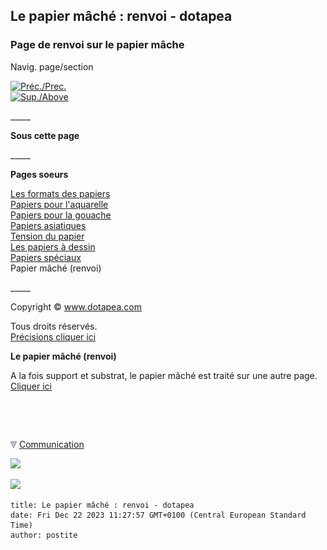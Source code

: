 ## Le papier mâché : renvoi - dotapea
### Page de renvoi sur le papier mâche
 Navig. page/section

[![Préc./Prec.](_derived/back_cmp_themenoir010_back.gif)](papiersspeciaux.html)  
[![Sup./Above](_derived/up_cmp_themenoir010_up.gif)](papier.html)

\_\_\_\_\_

**Sous cette page**

\_\_\_\_\_

**Pages soeurs**

[Les formats des papiers](formatsdepapiers.html)  
[Papiers pour l'aquarelle](papierspourlaquarelle.html)  
[Papiers pour la gouache](papiersgouache.html)  
[Papiers asiatiques](papiersasiatiques.html)  
[Tension du papier](tensiondupapier.html)  
[Les papiers à dessin](papiersadessin.html)  
[Papiers spéciaux](papiersspeciaux.html)  
Papier mâché (renvoi)

\_\_\_\_\_

Copyright © www.dotapea.com

Tous droits réservés.  
[Précisions cliquer ici](droitscopie.html)

**Le papier mâché (renvoi)**  

A la fois support et substrat, le papier mâché est traité sur une autre page. [Cliquer ici](papiermache.html)



 

 ![](images/transparent122x1.gif)

![](images/flechebas.gif) [Communication](http://www.artrealite.com/annonceurs.htm) 

[![](https://cbonvin.fr/sites/regie.artrealite.com/visuels/campagne1.png)](index-2.html#20131014)

![](https://cbonvin.fr/sites/regie.artrealite.com/visuels/campagne2.png)
```
title: Le papier mâché : renvoi - dotapea
date: Fri Dec 22 2023 11:27:57 GMT+0100 (Central European Standard Time)
author: postite
```
